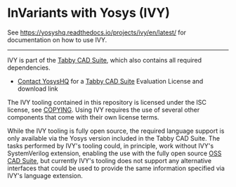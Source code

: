 # InVariants with Yosys (IVY)

See https://yosyshq.readthedocs.io/projects/ivy/en/latest/ for documentation on how to use IVY.

---

IVY is part of the [Tabby CAD Suite](https://www.yosyshq.com/tabby-cad-datasheet), which also contains all required dependencies.

* [Contact YosysHQ](https://www.yosyshq.com/contact) for a [Tabby CAD Suite](https://www.yosyshq.com/tabby-cad-datasheet) Evaluation License and download link

The IVY tooling contained in this repository is licensed under the ISC license, see [COPYING](./COPYING).
Using IVY requires the use of several other components that come with their own license terms.

While the IVY tooling is fully open source, the required language support is only available via the Yosys version included in the Tabby CAD Suite.
The tasks performed by IVY's tooling could, in principle, work without IVY's SystemVerilog extension, enabling the use with the fully open source [OSS CAD Suite](https://github.com/YosysHQ/oss-cad-suite-build), but currently IVY's tooling does not support any alternative interfaces that could be used to provide the same information specified via IVY's language extension.
